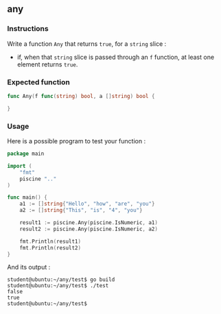 ## any

### Instructions

Write a function `Any` that returns `true`, for a `string` slice :

- if, when that `string` slice is passed through an `f` function, at least one element returns `true`.

### Expected function

```go
func Any(f func(string) bool, a []string) bool {

}
```

### Usage

Here is a possible program to test your function :

```go
package main

import (
	"fmt"
	piscine ".."
)

func main() {
	a1 := []string{"Hello", "how", "are", "you"}
	a2 := []string{"This", "is", "4", "you"}

	result1 := piscine.Any(piscine.IsNumeric, a1)
	result2 := piscine.Any(piscine.IsNumeric, a2)

	fmt.Println(result1)
	fmt.Println(result2)
}
```

And its output :

```console
student@ubuntu:~/any/test$ go build
student@ubuntu:~/any/test$ ./test
false
true
student@ubuntu:~/any/test$
```
